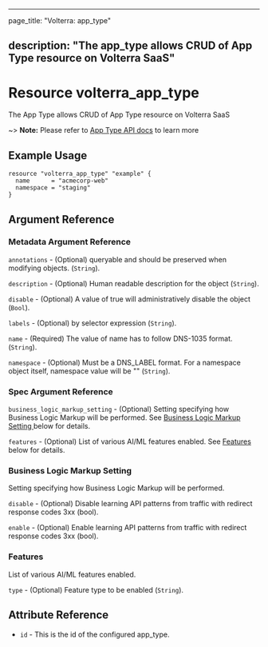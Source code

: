 ---

page_title: "Volterra: app_type"

description: "The app_type allows CRUD of App Type resource on Volterra SaaS"
-----------------------------------------------------------------------------

Resource volterra_app_type
==========================

The App Type allows CRUD of App Type resource on Volterra SaaS

~> **Note:** Please refer to [App Type API docs](https://volterra.io/docs/api/app-type) to learn more

Example Usage
-------------

```hcl
resource "volterra_app_type" "example" {
  name      = "acmecorp-web"
  namespace = "staging"
}

```

Argument Reference
------------------

### Metadata Argument Reference

`annotations` - (Optional) queryable and should be preserved when modifying objects. (`String`).

`description` - (Optional) Human readable description for the object (`String`).

`disable` - (Optional) A value of true will administratively disable the object (`Bool`).

`labels` - (Optional) by selector expression (`String`).

`name` - (Required) The value of name has to follow DNS-1035 format. (`String`).

`namespace` - (Optional) Must be a DNS_LABEL format. For a namespace object itself, namespace value will be "" (`String`).

### Spec Argument Reference

`business_logic_markup_setting` - (Optional) Setting specifying how Business Logic Markup will be performed. See [Business Logic Markup Setting ](#business-logic-markup-setting) below for details.

`features` - (Optional) List of various AI/ML features enabled. See [Features ](#features) below for details.

### Business Logic Markup Setting

Setting specifying how Business Logic Markup will be performed.

`disable` - (Optional) Disable learning API patterns from traffic with redirect response codes 3xx (bool).

`enable` - (Optional) Enable learning API patterns from traffic with redirect response codes 3xx (bool).

### Features

List of various AI/ML features enabled.

`type` - (Optional) Feature type to be enabled (`String`).

Attribute Reference
-------------------

-	`id` - This is the id of the configured app_type.
